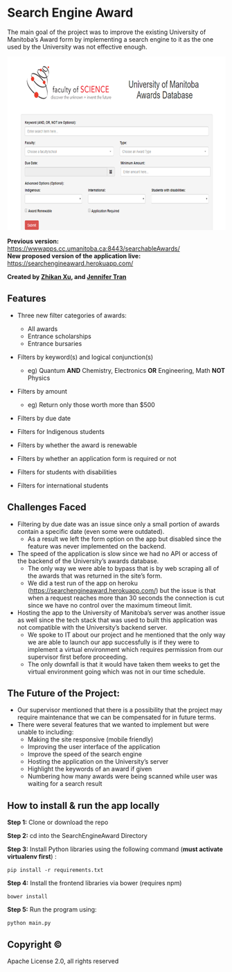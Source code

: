 # Search Engine Award

The main goal of the project was to improve the existing University of Manitoba’s Award form by implementing a search engine to it as the one used by the University was not effective enough.

<img src="https://raw.githubusercontent.com/jennifertran/SearchEngineAward/master/static/screenshot.png" width="700px" height="400px">

**Previous version:** https://wwwapps.cc.umanitoba.ca:8443/searchableAwards/ <br>
**New proposed version of the application live:** https://searchengineaward.herokuapp.com/

**Created by [Zhikan Xu](https://github.com/Jason-xu96), and [Jennifer Tran](https://github.com/jennifertran)**

## Features
* Three new filter categories of awards:
  * All awards	
  * Entrance scholarships
  * Entrance bursaries 
  
* Filters by keyword(s) and logical conjunction(s)
  * eg) Quantum **AND** Chemistry, Electronics **OR** Engineering, Math **NOT** Physics
  
* Filters by amount
  * eg) Return only those worth more than $500
  
* Filters by due date

* Filters for Indigenous students

* Filters by whether the award is renewable

* Filters by whether an application form is required or not

* Filters for students with disabilities
* Filters for international students

## Challenges Faced
* Filtering by due date was an issue since only a small portion of awards contain a specific date (even some were outdated). 
  * As a result we left the form option on the app but disabled since the feature was never implemented on the backend.
* The speed of the application is slow since we had no API or access of the backend of the University’s awards database.
  * The only way we were able to bypass that is by web scraping all of the awards that was returned in the site’s form.
  * We did a test run of the app on heroku (https://searchengineaward.herokuapp.com/) but the issue is that when a request reaches more than 30 seconds the connection is cut since we have no control over the maximum timeout limit.
* Hosting the app to the University of Manitoba’s server was another issue as well since the tech stack that was used to built this application was not compatible with the University’s backend server. 
  * We spoke to IT about our project and he mentioned that the only way we are able to launch our app successfully is if they were to implement a virtual environment which requires permission from our supervisor first before proceeding. 
  * The only downfall is that it would have taken them weeks to get the virtual environment going which was not in our time schedule.

## The Future of the Project:
* Our supervisor mentioned that there is a possibility that the project may require maintenance that we can be compensated for in future terms.
* There were several features that we wanted to implement but were unable to including:
  * Making the site responsive (mobile friendly)
  * Improving the user interface of the application
  * Improve the speed of the search engine 
  * Hosting the application on the University’s server
  * Highlight the keywords of an award if given
  * Numbering how many awards were being scanned while user was waiting for a search result

## How to install & run the app locally

**Step 1:** Clone or download the repo 

**Step 2:** cd into the SearchEngineAward Directory

**Step 3:**  Install Python libraries using the following command (**must activate virtualenv first**) :

~~~
pip install -r requirements.txt
~~~

**Step 4:** Install the frontend libraries via bower (requires npm)

~~~
bower install
~~~

**Step 5:** Run the program using:

~~~
python main.py
~~~

## Copyright ©

Apache License 2.0, all rights reserved
